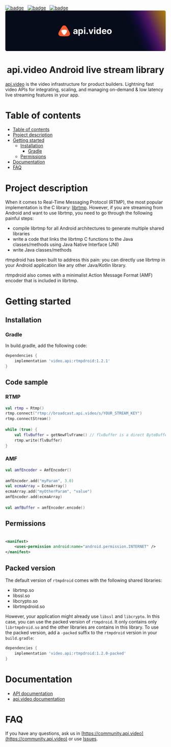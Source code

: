 [![badge](https://img.shields.io/twitter/follow/api_video?style=social)](https://twitter.com/intent/follow?screen_name=api_video)
&nbsp; [![badge](https://img.shields.io/github/stars/apivideo/api.video-rtmpdroid?style=social)](https://github.com/apivideo/api.video-rtmpdroid)
&nbsp; [![badge](https://img.shields.io/discourse/topics?server=https%3A%2F%2Fcommunity.api.video)](https://community.api.video)
![](https://github.com/apivideo/.github/blob/main/assets/apivideo_banner.png)
<h1 align="center">api.video Android live stream library</h1>

[api.video](https://api.video) is the video infrastructure for product builders. Lightning fast
video APIs for integrating, scaling, and managing on-demand & low latency live streaming features in
your app.

# Table of contents

- [Table of contents](#table-of-contents)
- [Project description](#project-description)
- [Getting started](#getting-started)
    - [Installation](#installation)
        - [Gradle](#gradle)
    - [Permissions](#permissions)
- [Documentation](#documentation)
- [FAQ](#faq)

# Project description

When it comes to Real-Time Messaging Protocol (RTMP), the most popular implementation is the C
library: [librtmp](http://git.ffmpeg.org/rtmpdump). However, if you are streaming from Android and
want to use librtmp, you need to go through the following painful steps:

- compile librtmp for all Android architectures to generate multiple shared libraries
- write a code that links the librtmp C functions to the Java classes/methods using Java Native
  Interface (JNI)
- write Java classes/methods

rtmpdroid has been built to address this pain: you can directly use librtmp in your Android
application like any other Java/Kotlin library.

rtmpdroid also comes with a minimalist Action Message Format (AMF) encoder that is included in
librtmp.

# Getting started

## Installation

### Gradle

In build.gradle, add the following code:

```groovy
dependencies {
    implementation 'video.api:rtmpdroid:1.2.1'
}
```

## Code sample

### RTMP

```kotlin
val rtmp = Rtmp()
rtmp.connect("rtmp://broadcast.api.video/s/YOUR_STREAM_KEY")
rtmp.connectStream()

while (true) {
    val flvBuffer = getNewFlvFrame() // flvBuffer is a direct ByteBuffer 
    rtmp.write(flvBuffer)
}
```

### AMF

```kotlin
val amfEncoder = AmfEncoder()

amfEncoder.add("myParam", 3.0)
val ecmaArray = EcmaArray()
ecmaArray.add("myOtherParam", "value")
amfEncoder.add(ecmaArray)

val amfBuffer = amfEncoder.encode()
```

## Permissions

```xml

<manifest>
    <uses-permission android:name="android.permission.INTERNET" />
</manifest>
```

## Packed version

The default version of `rtmpdroid` comes with the following shared libraries:

- librtmp.so
- libssl.so
- libcrypto.so
- librtmpdroid.so

However, your application might already use `libssl` and `libcrypto`. In this case, you can use the
packed version of `rtmpdroid`. It only contains only `librtmpdroid.so` and the other libraries are
contains in this library.
To use the packed version, add a `-packed` suffix to the `rtmpdroid` version in your `build.gradle`:

```groovy
dependencies {
    implementation 'video.api:rtmpdroid:1.2.0-packed'
}
```

# Documentation

* [API documentation](https://apivideo.github.io/api.video-rtmpdroid/)
* [api.video documentation](https://docs.api.video)

# FAQ

If you have any questions, ask us in [https://community.api.video](https://community.api.video) or
use [Issues].


[//]: # (These are reference links used in the body of this note and get stripped out when the markdown processor does its job. There is no need to format nicely because it shouldn't be seen. Thanks SO - http://stackoverflow.com/questions/4823468/store-comments-in-markdown-syntax)

[Issues]: <https://github.com/apivideo/api.video-rtmpdroid/issues>
